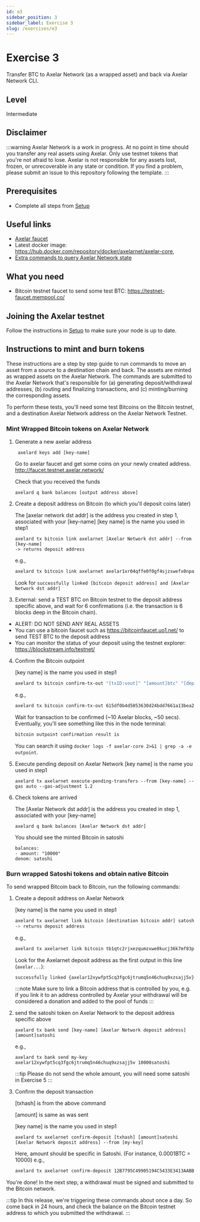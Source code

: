 ```yaml
---
id: e3
sidebar_position: 3
sidebar_label: Exercise 3
slug: /exercises/e3
---
```

# Exercise 3
Transfer BTC to Axelar Network (as a wrapped asset) and back via Axelar Network CLI.

## Level
Intermediate

## Disclaimer
:::warning
Axelar Network is a work in progress. At no point in time should you transfer any real assets using Axelar. Only use testnet tokens that you're not afraid to lose. Axelar is not responsible for any assets lost, frozen, or unrecoverable in any state or condition. If you find a problem, please submit an issue to this repository following the template.
:::

## Prerequisites
- Complete all steps from [Setup](/setup.md)

## Useful links
- [Axelar faucet](http://faucet.testnet.axelar.network/)
- Latest docker image: https://hub.docker.com/repository/docker/axelarnet/axelar-core,
- [Extra commands to query Axelar Network state](/extra-commands)

## What you need
- Bitcoin testnet faucet to send some test BTC: https://testnet-faucet.mempool.co/


## Joining the Axelar testnet

Follow the instructions in [Setup](/setup.md) to make sure your node is up to date.

## Instructions to mint and burn tokens
These instructions are a step by step guide to run commands to move an asset from a source to a destination chain and back. The assets are minted as wrapped assets on the Axelar Network. The commands are submitted to the Axelar Network that's responsible for (a) generating deposit/withdrawal addresses, (b) routing and finalizing transactions, and (c) minting/burning the corresponding assets.

To perform these tests, you'll need some test Bitcoins on the Bitcoin testnet, and a destination Axelar Network address on the Axelar Network Testnet.

### Mint Wrapped Bitcoin tokens on Axelar Network
1. Generate a new axelar address
   ```
    axelard keys add [key-name]
    ```
    Go to axelar faucet and get some coins on your newly created address. http://faucet.testnet.axelar.network/
    
    Check that you received the funds
    ```
    axelard q bank balances [output address above]
    ```

2. Create a deposit address on Bitcoin (to which you'll deposit coins later)
   
    The [axelar network dst addr] is the address you created in step 1, associated with your [key-name]
    [key name] is the name you used in step1
    ```
    axelard tx bitcoin link axelarnet [Axelar Network dst addr] --from [key-name]
    -> returns deposit address
    ```

    e.g.,
    ```bash
    axelard tx bitcoin link axelarnet axelar1xr04qffe0f0gf4sjzswefx0npadsxfmrs7kry6 --from my-key
    ```

    Look for `successfully linked [bitcoin deposit address] and [Axelar Network dst addr]`

3. External: send a TEST BTC on Bitcoin testnet to the deposit address specific above, and wait for 6 confirmations (i.e. the transaction is 6 blocks deep in the Bitcoin chain).
- ALERT: DO NOT SEND ANY REAL ASSETS
- You can use a bitcoin faucet such as https://bitcoinfaucet.uo1.net/ to send TEST BTC to the deposit address
- You can monitor the status of your deposit using the testnet explorer: https://blockstream.info/testnet/


4. Confirm the Bitcoin outpoint
   
   [key name] is the name you used in step1
    ```bash
    axelard tx bitcoin confirm-tx-out "[txID:vout]" "[amount]btc" "[deposit address]" --from [key-name]
    ```

    e.g.,

    ```bash
    axelard tx bitcoin confirm-tx-out 615df0b4d5053630d24bdd7661a13bea28af8bc1eb0e10068d39b4f4f9b6082d:0 0.0001btc tb1qlteveekr7u2qf8faa22gkde37epngsx9d7vgk98ujtzw77c27k7qk2qvup --from my-key
    ```

    Wait for transaction to be confirmed (~10 Axelar blocks, ~50 secs).
    Eventually, you'll see something like this in the node terminal:

    ```bash
    bitcoin outpoint confirmation result is
    ```

    You can search it using `docker logs -f axelar-core 2>&1 | grep -a -e outpoint`.
5. Execute pending deposit on Axelar Network
   [key name] is the name you used in step1
   ```
   axelard tx axelarnet execute-pending-transfers --from [key-name] --gas auto --gas-adjustment 1.2
   ```
6. Check tokens are arrived
   
   The [Axelar Network dst addr] is the address you created in step 1, associated with your [key-name]
   ```
   axelard q bank balances [Axelar Network dst addr]
   ```
   You should see the minted Bitcoin in satoshi
   ```
   balances:
   - amount: "10000"
   denom: satoshi
   ```

### Burn wrapped Satoshi tokens and obtain native Bitcoin

To send wrapped Bitcoin back to Bitcoin, run the following commands:

1. Create a deposit address on Axelar Network
   
   [key name] is the name you used in step1
   ```bash
   axelard tx axelarnet link bitcoin [destination bitcoin addr] satoshi --from [key-name]
   -> returns deposit address
   ```

   e.g.,
   ```bash
   axelard tx axelarnet link bitcoin tb1qtc2rjxezqumzxwe0kucj36k7mf83psa253684k satoshi --from my-key
   ```

   Look for the Axelarnet deposit address as the first output in this line (`axelar...`):

   ```bash
   successfully linked {axelar12xywfpt5cq3fgc6jtrumq5n46chuq9xzsajj5v} and {tb1qtc2rjxezqumzxwe0kucj36k7mf83psa253684k}
   ```
   :::note
   Make sure to link a Bitcoin address that is controlled by you, e.g. if you link it to an address controlled by Axelar your withdrawal will be considered a donation and added to the pool of funds
   :::

2. send the satoshi token on Axelar Network to the deposit address specific above
   ```
   axelard tx bank send [key-name] [Axelar Network deposit address] [amount]satoshi
   ```
   e.g.,
   ```
   axelard tx bank send my-key axelar12xywfpt5cq3fgc6jtrumq5n46chuq9xzsajj5v 10000satoshi
   ```
   :::tip
   Please do not send the whole amount, you will need some satoshi in Exercise 5 
   :::


3. Confirm the deposit transaction
   
   [txhash] is from the above command
   
   [amount] is same as was sent

   [key name] is the name you used in step1
   
   ```
   axelard tx axelarnet confirm-deposit [txhash] [amount]satoshi [Axelar Network deposit address] --from [my-key]
   ```

   Here, amount should be specific in Satoshi. (For instance, 0.0001BTC = 10000)
   e.g.,
   
   ```bash
   axelard tx axelarnet confirm-deposit 12B7795C49905194C5433E3413AABBF3C6AA27BFD1F20303C66DA4319B143A91 10000satoshi axelar12xywfpt5cq3fgc6jtrumq5n46chuq9xzsajj5v --from my-key
   ```

You're done! In the next step, a withdrawal must be signed and submitted to the Bitcoin network.

:::tip
In this release, we're triggering these commands about once a day. So come back in 24 hours, and check the balance on the Bitcoin testnet address to which you submitted the withdrawal.
:::

   
